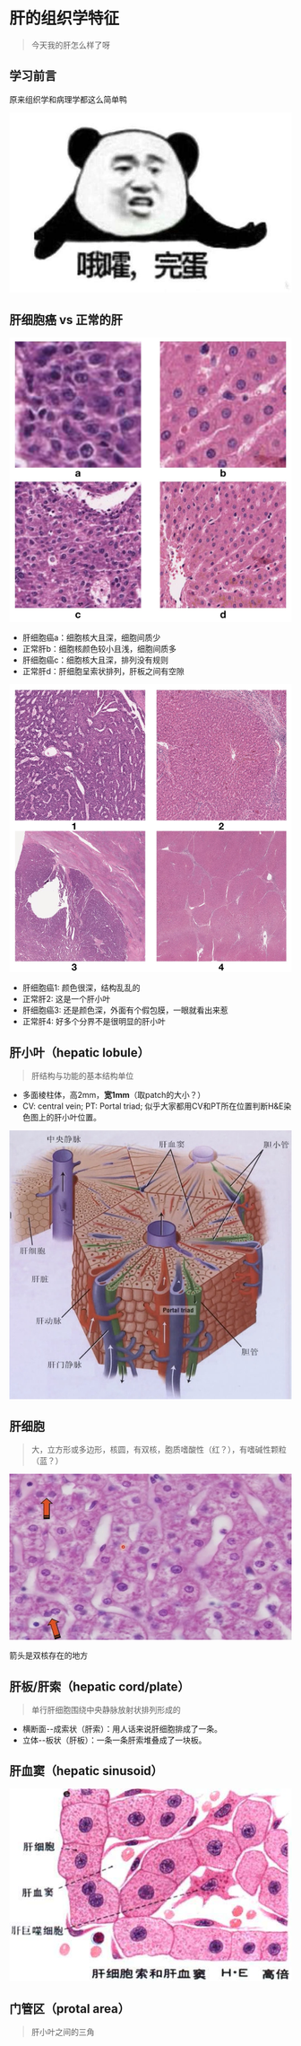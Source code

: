 # 肝的组织学特征
> 今天我的肝怎么样了呀

## 学习前言
原来组织学和病理学都这么简单鸭

![ohoo](./image/ohoo.jpeg)
## 肝细胞癌 vs 正常的肝

![01](./image/01.png)

* 肝细胞癌a：细胞核大且深，细胞间质少
* 正常肝b：细胞核颜色较小且浅，细胞间质多
* 肝细胞癌c：细胞核大且深，排列没有规则
* 正常肝d：肝细胞呈索状排列，肝板之间有空隙

![02](./image/02.png)

* 肝细胞癌1: 颜色很深，结构乱乱的
* 正常肝2: 这是一个肝小叶
* 肝细胞癌3: 还是颜色深，外面有个假包膜，一眼就看出来惹
* 正常肝4: 好多个分界不是很明显的肝小叶

## 肝小叶（hepatic lobule）
> 肝结构与功能的基本结构单位

* 多面棱柱体，高2mm，**宽1mm**（取patch的大小？）
* CV: central vein; PT: Portal triad; 似乎大家都用CV和PT所在位置判断H&E染色图上的肝小叶位置。

![03](./image/04.png)

## 肝细胞

>大，立方形或多边形，核圆，有双核，胞质嗜酸性（红？），有嗜碱性颗粒（蓝？）

![04](./image/05.png)

箭头是双核存在的地方

## 肝板/肝索（hepatic cord/plate）

> 单行肝细胞围绕中央静脉放射状排列形成的

* 横断面--成索状（肝索）：用人话来说肝细胞排成了一条。
* 立体--板状（肝板）：一条一条肝索堆叠成了一块板。

## 肝血窦（hepatic sinusoid）

![05](./image/06.jpeg)

## 门管区（protal area）
> 肝小叶之间的三角